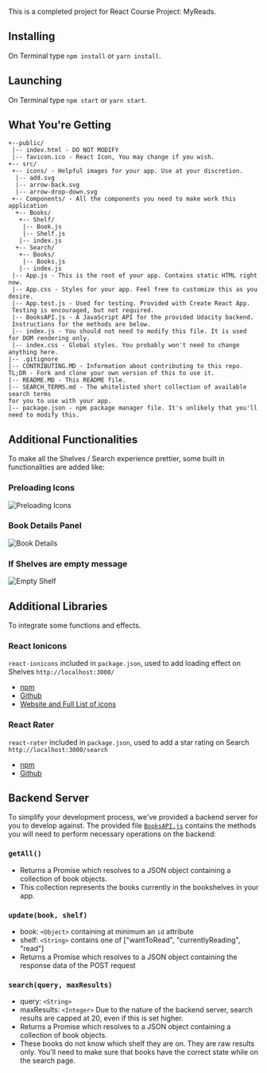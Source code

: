 This is a completed project for React Course Project: MyReads.

## Installing
On Terminal type `npm install` or `yarn install`.

## Launching
On Terminal type `npm start` or `yarn start`.

## What You're Getting
```
+--public/    
 |-- index.html - DO NOT MODIFY
 |-- favicon.ico - React Icon, You may change if you wish.
+-- src/
 +-- icons/ - Helpful images for your app. Use at your discretion.
  |-- add.svg
  |-- arrow-back.svg
  |-- arrow-drop-down.svg
 +-- Components/ - All the components you need to make work this application
  +-- Books/
   +-- Shelf/
    |-- Book.js
    |-- Shelf.js
   |-- index.js
  +-- Search/
   +-- Books/
    |-- Books.js
   |-- index.js
 |-- App.js - This is the root of your app. Contains static HTML right now.
 |-- App.css - Styles for your app. Feel free to customize this as you desire.
 |-- App.test.js - Used for testing. Provided with Create React App.
 Testing is encouraged, but not required.
 |-- BooksAPI.js - A JavaScript API for the provided Udacity backend.
 Instructions for the methods are below.
 |-- index.js - You should not need to modify this file. It is used for DOM rendering only.
 |-- index.css - Global styles. You probably won't need to change anything here.
|-- .gitignore
|-- CONTRIBUTING.MD - Information about contributing to this repo.
TL;DR - Fork and clone your own version of this to use it.
|-- README.MD - This README file.
|-- SEARCH_TERMS.md - The whitelisted short collection of available search terms
for you to use with your app.
|-- package.json - npm package manager file. It's unlikely that you'll need to modify this.
```

## Additional Functionalities

To make all the Shelves / Search experience prettier, some built in functionalities are added like:

### Preloading Icons
![Preloading Icons](https://github.com/s1m0n3ak1/ "Preload Icons Demo")

### Book Details Panel
![Book Details](https://github.com/s1m0n3ak1/ "Book Details Demo")

### If Shelves are empty message
![Empty Shelf](https://github.com/s1m0n3ak1/ "Empty Shelf Demo")

## Additional Libraries

To integrate some functions and effects.

### React Ionicons
`react-ionicons` included in `package.json`, used to add loading effect on Shelves `http://localhost:3000/`
* [npm](https://www.npmjs.com/package/react-ionicons "Ionicons npm")
* [Github](https://github.com/zamarrowski/react-ionicons "Ionicons Github")
* [Website and Full List of icons](https://zamarrowski.github.io/react-ionicons/ "Ionicons Specs")

### React Rater
`react-rater` included in `package.json`, used to add a star rating on Search `http://localhost:3000/search`
* [npm](https://www.npmjs.com/package/react-rater "react-rater npm")
* [Github](https://github.com/NdYAG/react-rater "react-rater Github")

## Backend Server

To simplify your development process, we've provided a backend server for you to develop against. The provided file [`BooksAPI.js`](src/BooksAPI.js) contains the methods you will need to perform necessary operations on the backend:

### `getAll()`
* Returns a Promise which resolves to a JSON object containing a collection of book objects.
* This collection represents the books currently in the bookshelves in your app.

### `update(book, shelf)`
* book: `<Object>` containing at minimum an `id` attribute
* shelf: `<String>` contains one of ["wantToRead", "currentlyReading", "read"]  
* Returns a Promise which resolves to a JSON object containing the response data of the POST request

### `search(query, maxResults)`
* query: `<String>`
* maxResults: `<Integer>` Due to the nature of the backend server, search results are capped at 20, even if this is set higher.
* Returns a Promise which resolves to a JSON object containing a collection of book objects.
* These books do not know which shelf they are on. They are raw results only. You'll need to make sure that books have the correct state while on the search page.
